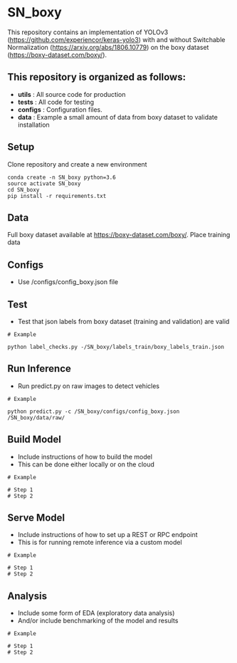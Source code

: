 # SN_boxy

This repository contains an implementation of YOLOv3 (https://github.com/experiencor/keras-yolo3) with and without Switchable Normalization (https://arxiv.org/abs/1806.10779) on the boxy dataset (https://boxy-dataset.com/boxy/).

## This repository is organized as follows:

- **utils** : All source code for production
- **tests** : All code for testing
- **configs** : Configuration files.
- **data** : Example a small amount of data from boxy dataset to validate installation

## Setup
Clone repository and create a new environment
```
conda create -n SN_boxy python=3.6
source activate SN_boxy
cd SN_boxy
pip install -r requirements.txt
```
## Data

Full boxy dataset available at https://boxy-dataset.com/boxy/.
Place training data 



## Configs

- Use /configs/config_boxy.json file 


## Test

- Test that json labels from boxy dataset (training and validation) are valid
```
# Example

python label_checks.py -/SN_boxy/labels_train/boxy_labels_train.json 

```

## Run Inference
- Run predict.py on raw images to detect vehicles
```
# Example

python predict.py -c /SN_boxy/configs/config_boxy.json /SN_boxy/data/raw/

```

## Build Model
- Include instructions of how to build the model
- This can be done either locally or on the cloud
```
# Example

# Step 1
# Step 2
```

## Serve Model
- Include instructions of how to set up a REST or RPC endpoint
- This is for running remote inference via a custom model
```
# Example

# Step 1
# Step 2
```

## Analysis
- Include some form of EDA (exploratory data analysis)
- And/or include benchmarking of the model and results
```
# Example

# Step 1
# Step 2
```
